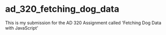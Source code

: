 # ad_320_fetching_dog_data
This is my submission for the AD 320 Assignment called 'Fetching Dog Data with JavaScript'
